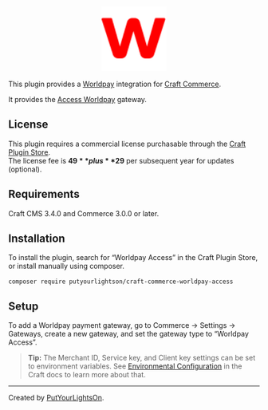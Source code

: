 <p align="center"><img width="130" src="https://raw.githubusercontent.com/putyourlightson/craft-commerce-worldpay-access/v1/src/icon.svg"></p>

This plugin provides a [Worldpay](https://www.worldpay.com/) integration for [Craft Commerce](https://craftcms.com/commerce).

It provides the [Access Worldpay](https://developer.worldpay.com/docs/access-worldpay) gateway.

## License

This plugin requires a commercial license purchasable through the [Craft Plugin Store](https://plugins.craftcms.com/worldpay-access).  
The license fee is **$49** plus **$29** per subsequent year for updates (optional).

## Requirements

Craft CMS 3.4.0 and Commerce 3.0.0 or later.

## Installation

To install the plugin, search for “Worldpay Access” in the Craft Plugin Store, or install manually using composer.

```
composer require putyourlightson/craft-commerce-worldpay-access
```

## Setup

To add a Worldpay payment gateway, go to Commerce → Settings → Gateways, create a new gateway, and set the gateway type to “Worldpay Access”.

> **Tip:** The Merchant ID, Service key, and Client key settings can be set to environment variables. See [Environmental Configuration](https://docs.craftcms.com/v3/config/environments.html) in the Craft docs to learn more about that.

---

Created by [PutYourLightsOn](https://putyourlightson.com/).

